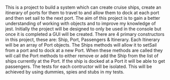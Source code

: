 This is a project to build a system which can create cruise ships, create an itinerary of ports for them to travel to and allow them to dock at each port and then set sail to the next port. 
The aim of this project is to gain a better understanding of working with objects and to improve my knowledge of jest. Initially the project will be designed to only be used in the console but once it is completed a GUI will be created. 
There are 4 primary constructors in this project, these are: Ship, Port, Passengers & Itinerary. Each Itinerary will be an array of Port objects. The Ships methods will allow it to setSail from a port and to dock at a new Port. When these methods are called they will call the Port methods to either remove or add the Ship from the list of ships currently at the Port. If the ship is docked at a Port it will be able to get passengers. 
The tests for each contructor will be isolated. This will be achieved by using dummies, spies and stubs in my tests. 
